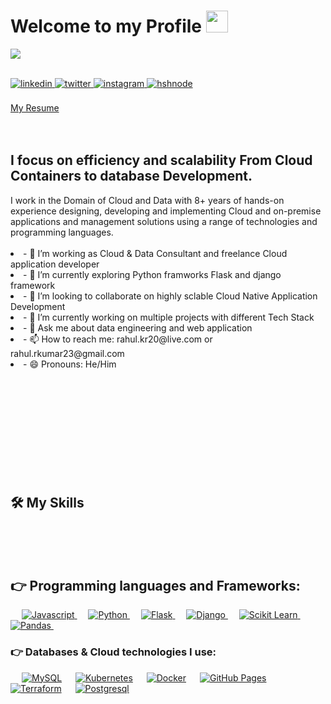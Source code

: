 
<h1 text-align="center"><b>Welcome to my Profile </b><img src="https://media.giphy.com/media/hvRJCLFzcasrR4ia7z/giphy.gif" width="35"></h1>
<p text-align="center">
<a href="https://github.com/DenverCoder1/readme-typing-svg"><img src="https://readme-typing-svg.herokuapp.com?font=Time+New+Roman&color=cyan&size=32&center=true&vCenter=true&width=600&height=100&lines=Welcome+to+my+github+page..&hearts;++;++Cloud+n+Data+Consultant,;WebApp+Developer,;AI+Engineer,;LLM+Researcher,;Love+to+Explore..&hearts"></a>
</p>
<br>

<a href="https://linkedin.com/in/rahul-vats1" target="_blank">
<img src=https://img.shields.io/badge/linkedin-%2300acee.svg?color=405DE6&style=for-the-badge&logo=linkedin&logoColor=white alt=linkedin style="margin-bottom: 5px;" />
</a>
<a href="https://twitter.com/rahuldve20" target="_blank">
<img src=https://img.shields.io/badge/twitter-%2300acee.svg?color=1DA1F2&style=for-the-badge&logo=twitter&logoColor=white alt=twitter style="margin-bottom: 5px;" />
</a>
<a href="https://instagram.com/rvats.codes" target="_blank">
<img src=https://img.shields.io/badge/instagram-%ff5851db.svg?color=C13584&style=for-the-badge&logo=instagram&logoColor=white alt=instagram style="margin-bottom: 5px;" />
</a>
<a href="https://rvats20.hashnode.dev" target="_blank">
<img src=https://img.shields.io/badge/hashnode-%2300acee.svg?color=2962FF&style=for-the-badge&logo=hashnode&logoColor=white alt=hshnode style="margin-bottom: 5px;" />
</a>
<br />
<br />
<a href="https://drive.google.com/file/d/14dp0FUWG9xykgag66wU1T2rmeoj6p4dl/view?usp=sharing" button class="btn"><i class="fa fa-download"></i> My Resume </a>
<br />
<br />
<br />
<h2> I focus on efficiency and scalability From Cloud Containers to database Development.</h2>
I work in the Domain of Cloud and Data with 8+ years of hands-on experience designing, developing and implementing Cloud and on-premise applications and management solutions using a range of technologies and programming languages.
<br />
<br />






<li>- 🔭 I’m working as Cloud & Data Consultant and freelance Cloud application developer </li>
<li>- 🌱 I’m currently exploring Python framworks Flask and django framework </li>
<li>- 👯 I’m looking to collaborate on highly sclable Cloud Native Application Development</li>
<li>- 🤔 I’m currently working on multiple projects with different Tech Stack</li>
<li>- 💬 Ask me about data engineering and web application</li>
<li>- 📫 How to reach me: rahul.kr20@live.com or rahul.rkumar23@gmail.com</li>
<li>- 😄 Pronouns: He/Him</li>


<br />
<br />


<br />
<br />



<br />
<br />
<br />
<br />
<br />
<br />



## 🛠️ My Skills
<br />
<br />
<br />


## 👉 Programming languages and Frameworks:
<p text-align="left"> 
  &emsp;
  <a href="https://js.dev/">
  <img alt="Javascript" src="https://img.shields.io/badge/Javascript-0175C2?style=for-the-badge&logo=javascript&logoColor=white"/>
  </a>
  &emsp;
  <a href="https://python.org/">
  <img alt="Python" src="https://img.shields.io/badge/Python-FFD43B?style=for-the-badge&logo=python&logoColor=darkgreen"/>
  </a>
  &emsp;
  <a href="https://flask.dev/" target="_blank"> 
  <img alt="Flask" src="https://img.shields.io/badge/Flask-02569B?style=for-the-badge&logo=flask&logoColor=white">
  </a>
  &emsp; 
  <a href="https://www.djangoproject.com/" target="_blank"> 
  <img alt="Django" src="https://img.shields.io/badge/Django-FF6F00?style=for-the-badge&logo=Dgango&logoColor=black">
  </a>   
  &emsp;
  <a href="https://scikit-learn.org/" target="_blank">
  <img alt="Scikit Learn" src="https://img.shields.io/badge/scikit_learn-F7931E?style=for-the-badge&logo=scikit-learn&logoColor=white">
  </a> 
    &emsp;
  <a href="https://pandas.pydata.org/" target="_blank"> 
  <img alt="Pandas" src="https://img.shields.io/badge/Pandas-D00000?style=for-the-badge&logo=Pandas&logoColor=white"/>
  </a>
  &emsp;
</p>

### 👉 Databases & Cloud technologies I use:
<p text-align="left">
  &emsp;
    <a href="https://www.mysql.com/"><img alt="MySQL" src="https://img.shields.io/badge/MySQL-00000F?style=for-the-badge&logo=mysql&logoColor=white"></a>
  &emsp;
    <a href="https://kubernetes.io/"><img alt="Kubernetes" src="https://img.shields.io/badge/Kubernetes-0000FF?style=for-the-badge&logo=kubernetes&logoColor=white"></a>
  &emsp;
    <a href="https://www.docker.com/"><img alt="Docker" src ="https://img.shields.io/badge/Docker-E5F2FC?style=for-the-badge&logo=docker&logoColor=blue"></a>
  &emsp;
    <a href="https://www.github.com"><img alt="GitHub Pages" src="https://img.shields.io/badge/GitHub-100000?style=for-the-badge&logo=github&logoColor=white"></a>
  &emsp;
    <a href="https://www.terraform.io/"><img alt="Terraform" src ="https://img.shields.io/badge/terraform-0175C2?style=for-the-badge&logo=firebase&logoColor=Purple"></a>
  &emsp;
    <a href="https://www.postgresql.org//"><img alt="Postgresql" src ="https://img.shields.io/badge/postgresql-E5F2FC?style=for-the-badge&logo=postgresql&logoColor=black"></a>
    
</p>


